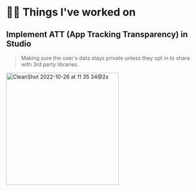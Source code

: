 # 👨‍🏭 Things I've worked on

## Implement ATT (App Tracking Transparency) in Studio

> Making sure the user's data stays private unless they opt in to share with 3rd party libraries.

<img title="" src="https://user-images.githubusercontent.com/80469971/197991772-00bb9784-55dc-468c-919c-1c95b8a58218.png" alt="CleanShot 2022-10-26 at 11 35 34@2x" width="300" data-align="center">
